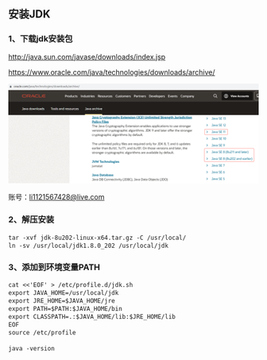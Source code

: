 ## 安装JDK

### 1、下载jdk安装包

http://java.sun.com/javase/downloads/index.jsp

https://www.oracle.com/java/technologies/downloads/archive/

<img src="./images/jdk-1.png" style="zoom:80%;" />

账号：li1121567428@live.com

### 2、解压安装

```shell
tar -xvf jdk-8u202-linux-x64.tar.gz -C /usr/local/
ln -sv /usr/local/jdk1.8.0_202 /usr/local/jdk
```

### 3、添加到环境变量PATH

```shell
cat <<'EOF' > /etc/profile.d/jdk.sh
export JAVA_HOME=/usr/local/jdk
export JRE_HOME=$JAVA_HOME/jre
export PATH=$PATH:$JAVA_HOME/bin
export CLASSPATH=.:$JAVA_HOME/lib:$JRE_HOME/lib
EOF
source /etc/profile 

java -version
```
